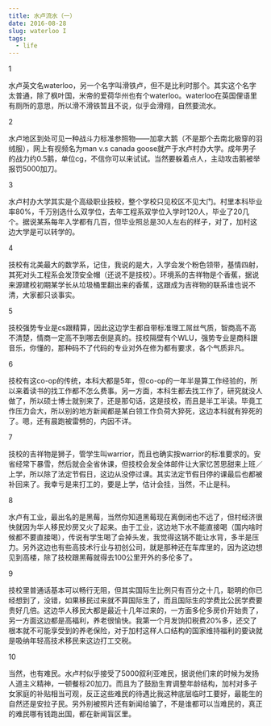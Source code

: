 ```yaml
---
title: 水卢流水（一）
date: 2016-08-28
slug: waterloo I
tags:
  - life
---
```


1

水卢英文名waterloo，另一个名字叫滑铁卢，但不是比利时那个。其实这个名字太普通，除了枫叶国，米帝的爱荷华州也有个waterloo。waterloo在英国俚语里有厕所的意思，所以滑不滑铁暂且不说，似乎会滑翔，自然要流水。

2

水卢地区到处可见一种战斗力标准参照物——加拿大鹅（不是那个去南北极穿的羽绒服），网上有视频名为man v.s canada goose就产于水卢村办大学。成年男子的战力约0.5鹅，单位cg，不信你可以来试试。当然要躲着点人，主动攻击鹅被举报罚5000加刀。

3

水卢村办大学其实是个高级职业技校，整个学校只见校区不见大门。村里本科毕业率80%，千万别选什么双学位，去年工程系双学位入学时120人，毕业了20几个。据说某系每年入学都有几百，但毕业照总是30人左右的样子，对了，加村这边大学是可以转学的。

4

技校有北美最大的数学系，记住，我说的是大，入学会发个粉色领带，基情四射，其死对头工程系会发顶安全帽（还说不是技校）。环境系的吉祥物是个香蕉，据说来源建校初期某学长从垃圾桶里翻出来的香蕉，这跟成为吉祥物的联系谁也说不清，大家都只谈事实。

5

技校强势专业是cs跟精算，因此这边学生都自带标准理工屌丝气质，智商高不高不清楚，情商一定高不到哪去倒是真的。技校隔壁有个WLU，强势专业是商科跟音乐，你懂的，那种码不了代码的专业对外在修为都有要求，各个气质非凡。

6

技校有这co-op的传统，本科大都是5年，但co-op的一年半是算工作经验的，所以来着读书的找工作都不怎么费事。另一方面，本科生都去找工作了，研究就没人做了，所以硕士博士就别来了，还是那句话，这是技校，而且是半工半读。毕竟工作压力会大，所以别的地方新闻都是某白领工作负荷大猝死，这边本科就有猝死的了。嗯，还有晨跑被雷劈的，内因不详。

7

技校的吉祥物是狮子，管学生叫warrior，而且也确实按warrior的标准要求的。安省经常下暴雪，然后就会全省休课，但技校会发全体邮件让大家忆苦思甜来上班／上学，所以除了法定节假日，这边从没停过课。其实法定节假日停的课最后也都被补回来了。我幸亏是来打工的，要是上学，估计会挂，当然，不止是科。

8

水卢有工业，最出名的是黑莓，当然你知道黑莓现在离倒闭也不远了，但村经济很快就因为华人移民炒房又火了起来。由于工业，这边地下水不能直接喝（国内啥时候都不要直接喝），传说有学生喝了会掉头发，我觉得这锅不能让水背，多半是压力。另外这边也有些高技术行业与初创公司，就是那种还在车库里的，因为这边想见到高楼，除了技校跟黑莓就得去100公里开外的多伦多了。

9

技校里普通话基本可以畅行无阻，但其实国际生比例只有百分之十几，聪明的你已经想到了，没错，如果移民过来就不算国际生了，而且国际生的学费比公民学费要贵好几倍。这边华人移民大都是最近十几年过来的，一方面多伦多房价开始贵了，另一方面这边都是高福利，养老很愉快。我第一个月发饷扣税费20%多，还交了根本就不可能享受到的养老保险，对于加村这样人口结构的国家维持福利的要诀就是吸纳年轻高技术移民来这边打工交税。

10

当然，也有难民。水卢村似乎接受了5000叙利亚难民，据说他们来的时候为发扬人道主义精神，一顿餐标20加刀。而且为了鼓励生育调整年龄结构，加村对多子女家庭的补贴相当可观，反正这些难民的待遇比我这种底层临时工要好，最能生的自然还是安拉子民。另外别被照片还有新闻给骗了，不是谁都可以当难民的，真正的难民哪有钱跑出国，都在新闻盲区里。
